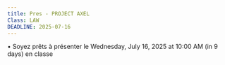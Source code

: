 ```yaml
---
title: Pres - PROJECT AXEL
Class: LAW
DEADLINE: 2025-07-16
---
```

  
• Soyez prêts à présenter le Wednesday, July 16, 2025 at 10:00 AM (in 9 days) en classe